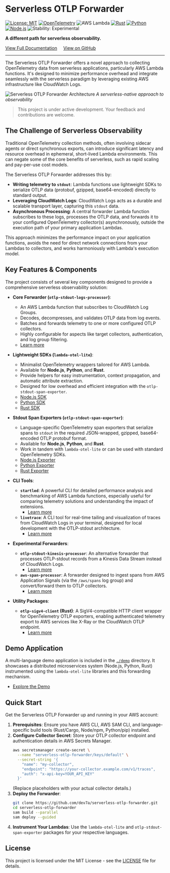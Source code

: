 # Serverless OTLP Forwarder

[![License: MIT](https://img.shields.io/badge/License-MIT-yellow.svg)](https://opensource.org/licenses/MIT)
[![OpenTelemetry](https://img.shields.io/badge/OpenTelemetry-enabled-blue.svg)](https://opentelemetry.io)
![AWS Lambda](https://img.shields.io/badge/AWS-Lambda-orange?logo=amazon-aws)
[![Rust](https://img.shields.io/badge/Rust-1.70%2B-orange.svg)](https://www.rust-lang.org)
[![Python](https://img.shields.io/badge/Python-3.12%2B-blue.svg)](https://www.python.org)
[![Node.js](https://img.shields.io/badge/Node.js-18.x-green.svg)](https://nodejs.org)
![Stability: Experimental](https://img.shields.io/badge/stability-Experimental-important.svg)

**A different path for serverless observability.**

[View Full Documentation](./website/index.md) <!-- Placeholder link, will point to the live site -->
&nbsp;&nbsp;&nbsp;
[View on GitHub](https://github.com/dev7a/serverless-otlp-forwarder) <!-- Assuming this is the correct repo URL -->

---

The Serverless OTLP Forwarder offers a novel approach to collecting OpenTelemetry data from serverless applications, particularly AWS Lambda functions. It's designed to minimize performance overhead and integrate seamlessly with the serverless paradigm by leveraging existing AWS infrastructure like CloudWatch Logs.

![Serverless OTLP Forwarder Architecture](https://github.com/user-attachments/assets/aa9c2b02-5e66-4829-af08-8ceb509472ff)
*A serverless-native approach to observability*

> This project is under active development. Your feedback and contributions are welcome.

## The Challenge of Serverless Observability

Traditional OpenTelemetry collection methods, often involving sidecar agents or direct synchronous exports, can introduce significant latency and resource overhead in ephemeral, short-lived Lambda environments. This can negate some of the core benefits of serverless, such as rapid scaling and pay-per-use cost models.

The Serverless OTLP Forwarder addresses this by:
-   **Writing telemetry to `stdout`**: Lambda functions use lightweight SDKs to serialize OTLP data (protobuf, gzipped, base64-encoded) directly to standard output.
-   **Leveraging CloudWatch Logs**: CloudWatch Logs acts as a durable and scalable transport layer, capturing this `stdout` data.
-   **Asynchronous Processing**: A central forwarder Lambda function subscribes to these logs, processes the OTLP data, and forwards it to your configured OpenTelemetry collector(s) asynchronously, outside the execution path of your primary application Lambdas.

This approach minimizes the performance impact on your application functions, avoids the need for direct network connections from your Lambdas to collectors, and works harmoniously with Lambda's execution model.

## Key Features & Components

The project consists of several key components designed to provide a comprehensive serverless observability solution:

*   **Core Forwarder (`otlp-stdout-logs-processor`)**:
    *   An AWS Lambda function that subscribes to CloudWatch Log Groups.
    *   Decodes, decompresses, and validates OTLP data from log events.
    *   Batches and forwards telemetry to one or more configured OTLP collectors.
    *   Highly configurable for aspects like target collectors, authentication, and log group filtering.
    *   [Learn more](./website/docs/forwarders/otlp-stdout-logs-processor.md) <!-- Placeholder -->

*   **Lightweight SDKs (`lambda-otel-lite`)**:
    *   Minimalist OpenTelemetry wrappers tailored for AWS Lambda.
    *   Available for **Node.js**, **Python**, and **Rust**.
    *   Provide helpers for easy instrumentation, context propagation, and automatic attribute extraction.
    *   Designed for low overhead and efficient integration with the `otlp-stdout-span-exporter`.
    *   [Node.js SDK](./website/docs/instrumentation/nodejs/lambda-otel-lite.md) <!-- Placeholder -->
    *   [Python SDK](./website/docs/instrumentation/python/lambda-otel-lite.md) <!-- Placeholder -->
    *   [Rust SDK](./website/docs/instrumentation/rust/lambda-otel-lite.md) <!-- Placeholder -->

*   **Stdout Span Exporters (`otlp-stdout-span-exporter`)**:
    *   Language-specific OpenTelemetry span exporters that serialize spans to `stdout` in the required JSON-wrapped, gzipped, base64-encoded OTLP protobuf format.
    *   Available for **Node.js**, **Python**, and **Rust**.
    *   Work in tandem with `lambda-otel-lite` or can be used with standard OpenTelemetry SDKs.
    *   [Node.js Exporter](./website/docs/instrumentation/nodejs/otlp-stdout-span-exporter.md) <!-- Placeholder -->
    *   [Python Exporter](./website/docs/instrumentation/python/otlp-stdout-span-exporter.md) <!-- Placeholder -->
    *   [Rust Exporter](./website/docs/instrumentation/rust/otlp-stdout-span-exporter.md) <!-- Placeholder -->

*   **CLI Tools**:
    *   **`startled`**: A powerful CLI for detailed performance analysis and benchmarking of AWS Lambda functions, especially useful for comparing telemetry solutions and understanding the impact of extensions.
        *   [Learn more](./website/docs/cli-tools/startled.md) <!-- Placeholder -->
    *   **`livetrace`**: A CLI tool for real-time tailing and visualization of traces from CloudWatch Logs in your terminal, designed for local development with the OTLP-stdout architecture.
        *   [Learn more](./website/docs/cli-tools/livetrace.md) <!-- Placeholder -->

*   **Experimental Forwarders**:
    *   **`otlp-stdout-kinesis-processor`**: An alternative forwarder that processes OTLP-stdout records from a Kinesis Data Stream instead of CloudWatch Logs.
        *   [Learn more](./website/docs/forwarders/otlp-stdout-kinesis-processor.md) <!-- Placeholder -->
    *   **`aws-span-processor`**: A forwarder designed to ingest spans from AWS Application Signals (via the `/aws/spans` log group) and convert/forward them to OTLP collectors.
        *   [Learn more](./website/docs/forwarders/aws-span-processor.md) <!-- Placeholder -->

*   **Utility Packages**:
    *   **`otlp-sigv4-client` (Rust)**: A SigV4-compatible HTTP client wrapper for OpenTelemetry OTLP exporters, enabling authenticated telemetry export to AWS services like X-Ray or the CloudWatch OTLP endpoint.
        *   [Learn more](./website/docs/instrumentation/rust/otlp-sigv4-client.md) <!-- Placeholder -->

## Demo Application

A multi-language demo application is included in the [`./demo`](./demo/) directory. It showcases a distributed microservices system (Node.js, Python, Rust) instrumented using the `lambda-otel-lite` libraries and this forwarding mechanism.
*   [Explore the Demo](./demo/README.md)

## Quick Start

Get the Serverless OTLP Forwarder up and running in your AWS account:

1.  **Prerequisites**: Ensure you have AWS CLI, AWS SAM CLI, and language-specific build tools (Rust/Cargo, Node/npm, Python/pip) installed.
2.  **Configure Collector Secret**: Store your OTLP collector endpoint and authentication details in AWS Secrets Manager.
    ```bash
    aws secretsmanager create-secret \
      --name "serverless-otlp-forwarder/keys/default" \
      --secret-string '{
        "name": "my-collector",
        "endpoint": "https://your-collector.example.com/v1/traces",
        "auth": "x-api-key=YOUR_API_KEY"
      }'
    ```
    (Replace placeholders with your actual collector details.)
3.  **Deploy the Forwarder**:
    ```bash
    git clone https://github.com/dev7a/serverless-otlp-forwarder.git
    cd serverless-otlp-forwarder
    sam build --parallel
    sam deploy --guided
    ```
4.  **Instrument Your Lambdas**: Use the `lambda-otel-lite` and `otlp-stdout-span-exporter` packages for your respective languages.


## License

This project is licensed under the MIT License - see the [LICENSE](./LICENSE) file for details.
